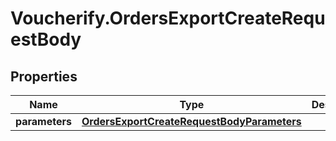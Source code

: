 # Voucherify.OrdersExportCreateRequestBody

## Properties

Name | Type | Description | Notes
------------ | ------------- | ------------- | -------------
**parameters** | [**OrdersExportCreateRequestBodyParameters**](OrdersExportCreateRequestBodyParameters.md) |  | [optional] 


